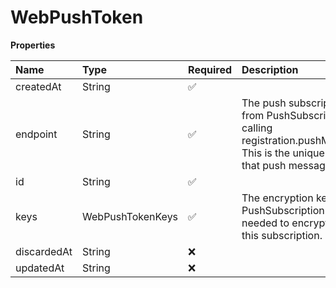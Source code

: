 # WebPushToken

**Properties**

| Name        | Type             | Required | Description                                                                                                                                                                                      |
| :---------- | :--------------- | :------- | :----------------------------------------------------------------------------------------------------------------------------------------------------------------------------------------------- |
| createdAt   | String           | ✅       |                                                                                                                                                                                                  |
| endpoint    | String           | ✅       | The push subscription URL obtained from PushSubscription.endpoint after calling registration.pushManager.subscribe(). This is the unique URL for this device that push messages will be sent to. |
| id          | String           | ✅       |                                                                                                                                                                                                  |
| keys        | WebPushTokenKeys | ✅       | The encryption keys from the PushSubscription.getKey() method, needed to encrypt push messages for this subscription.                                                                            |
| discardedAt | String           | ❌       |                                                                                                                                                                                                  |
| updatedAt   | String           | ❌       |                                                                                                                                                                                                  |
